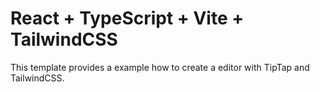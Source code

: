 # React + TypeScript + Vite + TailwindCSS

This template provides a example how to create a editor with TipTap and TailwindCSS.

